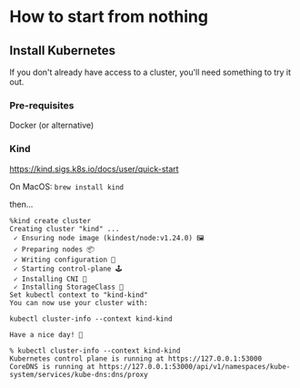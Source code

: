 # How to start from nothing

## Install Kubernetes
If you don't already have access to a cluster, you'll need something to try it out.

### Pre-requisites

Docker (or alternative)

### Kind

https://kind.sigs.k8s.io/docs/user/quick-start

On MacOS: `brew install kind`

then...

```
%kind create cluster
Creating cluster "kind" ...
 ✓ Ensuring node image (kindest/node:v1.24.0) 🖼 
 ✓ Preparing nodes 📦  
 ✓ Writing configuration 📜 
 ✓ Starting control-plane 🕹️ 
 ✓ Installing CNI 🔌 
 ✓ Installing StorageClass 💾 
Set kubectl context to "kind-kind"
You can now use your cluster with:

kubectl cluster-info --context kind-kind

Have a nice day! 👋

% kubectl cluster-info --context kind-kind
Kubernetes control plane is running at https://127.0.0.1:53000
CoreDNS is running at https://127.0.0.1:53000/api/v1/namespaces/kube-system/services/kube-dns:dns/proxy
```
